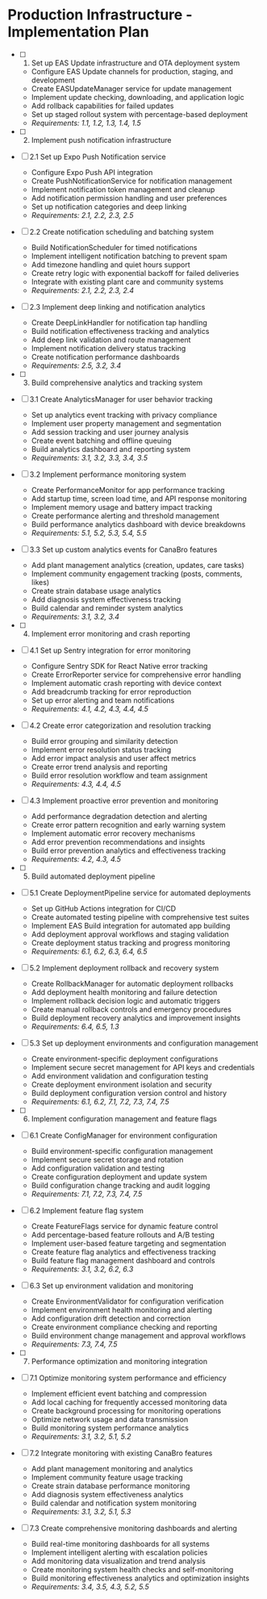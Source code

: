 # Production Infrastructure - Implementation Plan

- [ ] 1. Set up EAS Update infrastructure and OTA deployment system
  - Configure EAS Update channels for production, staging, and development
  - Create EASUpdateManager service for update management
  - Implement update checking, downloading, and application logic
  - Add rollback capabilities for failed updates
  - Set up staged rollout system with percentage-based deployment
  - _Requirements: 1.1, 1.2, 1.3, 1.4, 1.5_

- [ ] 2. Implement push notification infrastructure
- [ ] 2.1 Set up Expo Push Notification service
  - Configure Expo Push API integration
  - Create PushNotificationService for notification management
  - Implement notification token management and cleanup
  - Add notification permission handling and user preferences
  - Set up notification categories and deep linking
  - _Requirements: 2.1, 2.2, 2.3, 2.5_

- [ ] 2.2 Create notification scheduling and batching system
  - Build NotificationScheduler for timed notifications
  - Implement intelligent notification batching to prevent spam
  - Add timezone handling and quiet hours support
  - Create retry logic with exponential backoff for failed deliveries
  - Integrate with existing plant care and community systems
  - _Requirements: 2.1, 2.2, 2.3, 2.4_

- [ ] 2.3 Implement deep linking and notification analytics
  - Create DeepLinkHandler for notification tap handling
  - Build notification effectiveness tracking and analytics
  - Add deep link validation and route management
  - Implement notification delivery status tracking
  - Create notification performance dashboards
  - _Requirements: 2.5, 3.2, 3.4_

- [ ] 3. Build comprehensive analytics and tracking system
- [ ] 3.1 Create AnalyticsManager for user behavior tracking
  - Set up analytics event tracking with privacy compliance
  - Implement user property management and segmentation
  - Add session tracking and user journey analysis
  - Create event batching and offline queuing
  - Build analytics dashboard and reporting system
  - _Requirements: 3.1, 3.2, 3.3, 3.4, 3.5_

- [ ] 3.2 Implement performance monitoring system
  - Create PerformanceMonitor for app performance tracking
  - Add startup time, screen load time, and API response monitoring
  - Implement memory usage and battery impact tracking
  - Create performance alerting and threshold management
  - Build performance analytics dashboard with device breakdowns
  - _Requirements: 5.1, 5.2, 5.3, 5.4, 5.5_

- [ ] 3.3 Set up custom analytics events for CanaBro features
  - Add plant management analytics (creation, updates, care tasks)
  - Implement community engagement tracking (posts, comments, likes)
  - Create strain database usage analytics
  - Add diagnosis system effectiveness tracking
  - Build calendar and reminder system analytics
  - _Requirements: 3.1, 3.2, 3.4_

- [ ] 4. Implement error monitoring and crash reporting
- [ ] 4.1 Set up Sentry integration for error monitoring
  - Configure Sentry SDK for React Native error tracking
  - Create ErrorReporter service for comprehensive error handling
  - Implement automatic crash reporting with device context
  - Add breadcrumb tracking for error reproduction
  - Set up error alerting and team notifications
  - _Requirements: 4.1, 4.2, 4.3, 4.4, 4.5_

- [ ] 4.2 Create error categorization and resolution tracking
  - Build error grouping and similarity detection
  - Implement error resolution status tracking
  - Add error impact analysis and user affect metrics
  - Create error trend analysis and reporting
  - Build error resolution workflow and team assignment
  - _Requirements: 4.3, 4.4, 4.5_

- [ ] 4.3 Implement proactive error prevention and monitoring
  - Add performance degradation detection and alerting
  - Create error pattern recognition and early warning system
  - Implement automatic error recovery mechanisms
  - Add error prevention recommendations and insights
  - Build error prevention analytics and effectiveness tracking
  - _Requirements: 4.2, 4.3, 4.5_

- [ ] 5. Build automated deployment pipeline
- [ ] 5.1 Create DeploymentPipeline service for automated deployments
  - Set up GitHub Actions integration for CI/CD
  - Create automated testing pipeline with comprehensive test suites
  - Implement EAS Build integration for automated app building
  - Add deployment approval workflows and staging validation
  - Create deployment status tracking and progress monitoring
  - _Requirements: 6.1, 6.2, 6.3, 6.4, 6.5_

- [ ] 5.2 Implement deployment rollback and recovery system
  - Create RollbackManager for automatic deployment rollbacks
  - Add deployment health monitoring and failure detection
  - Implement rollback decision logic and automatic triggers
  - Create manual rollback controls and emergency procedures
  - Build deployment recovery analytics and improvement insights
  - _Requirements: 6.4, 6.5, 1.3_

- [ ] 5.3 Set up deployment environments and configuration management
  - Create environment-specific deployment configurations
  - Implement secure secret management for API keys and credentials
  - Add environment validation and configuration testing
  - Create deployment environment isolation and security
  - Build deployment configuration version control and history
  - _Requirements: 6.1, 6.2, 7.1, 7.2, 7.3, 7.4, 7.5_

- [ ] 6. Implement configuration management and feature flags
- [ ] 6.1 Create ConfigManager for environment configuration
  - Build environment-specific configuration management
  - Implement secure secret storage and rotation
  - Add configuration validation and testing
  - Create configuration deployment and update system
  - Build configuration change tracking and audit logging
  - _Requirements: 7.1, 7.2, 7.3, 7.4, 7.5_

- [ ] 6.2 Implement feature flag system
  - Create FeatureFlags service for dynamic feature control
  - Add percentage-based feature rollouts and A/B testing
  - Implement user-based feature targeting and segmentation
  - Create feature flag analytics and effectiveness tracking
  - Build feature flag management dashboard and controls
  - _Requirements: 3.1, 3.2, 6.2, 6.3_

- [ ] 6.3 Set up environment validation and monitoring
  - Create EnvironmentValidator for configuration verification
  - Implement environment health monitoring and alerting
  - Add configuration drift detection and correction
  - Create environment compliance checking and reporting
  - Build environment change management and approval workflows
  - _Requirements: 7.3, 7.4, 7.5_

- [ ] 7. Performance optimization and monitoring integration
- [ ] 7.1 Optimize monitoring system performance and efficiency
  - Implement efficient event batching and compression
  - Add local caching for frequently accessed monitoring data
  - Create background processing for monitoring operations
  - Optimize network usage and data transmission
  - Build monitoring system performance analytics
  - _Requirements: 3.1, 3.2, 5.1, 5.2_

- [ ] 7.2 Integrate monitoring with existing CanaBro features
  - Add plant management monitoring and analytics
  - Implement community feature usage tracking
  - Create strain database performance monitoring
  - Add diagnosis system effectiveness analytics
  - Build calendar and notification system monitoring
  - _Requirements: 3.1, 3.2, 5.1, 5.3_

- [ ] 7.3 Create comprehensive monitoring dashboards and alerting
  - Build real-time monitoring dashboards for all systems
  - Implement intelligent alerting with escalation policies
  - Add monitoring data visualization and trend analysis
  - Create monitoring system health checks and self-monitoring
  - Build monitoring effectiveness analytics and optimization insights
  - _Requirements: 3.4, 3.5, 4.3, 5.2, 5.5_